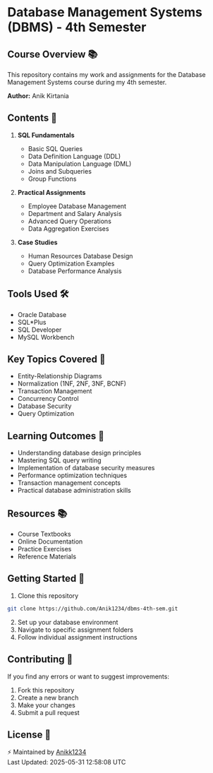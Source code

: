 # Database Management Systems (DBMS) - 4th Semester

## Course Overview 📚

This repository contains my work and assignments for the Database Management Systems course during my 4th semester.
 
**Author:** Anik Kirtania

## Contents 📂

1. **SQL Fundamentals**
   - Basic SQL Queries
   - Data Definition Language (DDL)
   - Data Manipulation Language (DML)
   - Joins and Subqueries
   - Group Functions

2. **Practical Assignments**
   - Employee Database Management
   - Department and Salary Analysis
   - Advanced Query Operations
   - Data Aggregation Exercises

3. **Case Studies**
   - Human Resources Database Design
   - Query Optimization Examples
   - Database Performance Analysis

## Tools Used 🛠️

- Oracle Database
- SQL*Plus
- SQL Developer
- MySQL Workbench

## Key Topics Covered 📑

- Entity-Relationship Diagrams
- Normalization (1NF, 2NF, 3NF, BCNF)
- Transaction Management
- Concurrency Control
- Database Security
- Query Optimization

## Learning Outcomes 🎯

- Understanding database design principles
- Mastering SQL query writing
- Implementation of database security measures
- Performance optimization techniques
- Transaction management concepts
- Practical database administration skills

## Resources 📚

- Course Textbooks
- Online Documentation
- Practice Exercises
- Reference Materials

## Getting Started 🚀

1. Clone this repository
```bash
git clone https://github.com/Anik1234/dbms-4th-sem.git
```

2. Set up your database environment
3. Navigate to specific assignment folders
4. Follow individual assignment instructions

## Contributing 🤝

If you find any errors or want to suggest improvements:

1. Fork this repository
2. Create a new branch
3. Make your changes
4. Submit a pull request

## License 📝

⚡️ Maintained by [Anikk1234](https://github.com/Anikk1234)  
Last Updated: 2025-05-31 12:58:08 UTC
